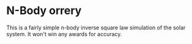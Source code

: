 N-Body orrery
===

This is a fairly simple n-body inverse square law simulation of the
solar system.  It won't win any awards for accuracy.
